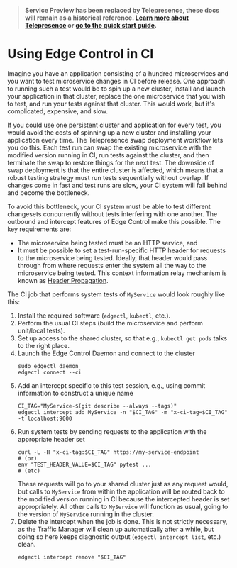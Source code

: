 > **Service Preview has been replaced by Telepresence, these docs will remain as a historical reference. [Learn more about Telepresence](/docs/latest/telepresence/faqs) or [go to the quick start guide](/docs/latest/telepresence/quick-start/).**

# Using Edge Control in CI

Imagine you have an application consisting of a hundred microservices and you want to test microservice changes in CI before release. One approach to running such a test would be to spin up a new cluster, install and launch your application in that cluster, replace the one microservice that you wish to test, and run your tests against that cluster. This would work, but it's complicated, expensive, and slow.

If you could use one persistent cluster and application for every test, you would avoid the costs of spinning up a new cluster and installing your application every time. The Telepresence swap deployment workflow lets you do this. Each test run can swap the existing microservice with the modified version running in CI, run tests against the cluster, and then terminate the swap to restore things for the next test. The downside of swap deployment is that the entire cluster is affected, which means that a robust testing strategy must run tests sequentially without overlap. If changes come in fast and test runs are slow, your CI system will fall behind and become the bottleneck.

To avoid this bottleneck, your CI system must be able to test different changesets concurrently without tests interfering with one another. The outbound and intercept features of Edge Control make this possible. The key requirements are:

- The microservice being tested must be an HTTP service, and
- It must be possible to set a test-run-specific HTTP header for requests to the microservice being tested. Ideally, that header would pass through from where requests enter the system all the way to the microservice being tested. This context information relay mechanism is known as [Header Propagation](/learn/kubernetes-glossary/header-propagation/).

The CI job that performs system tests of `MyService` would look roughly like this:

1. Install the required software (`edgectl`, `kubectl`, etc.).
2. Perform the usual CI steps (build the microservice and perform unit/local tests).
3. Set up access to the shared cluster, so that e.g., `kubectl get pods` talks to the right place.
4. Launch the Edge Control Daemon and connect to the cluster
   ```shell script
   sudo edgectl daemon
   edgectl connect --ci
   ```
5. Add an intercept specific to this test session, e.g., using commit information to construct a unique name
   ```shell script
   CI_TAG="MyService-$(git describe --always --tags)"
   edgectl intercept add MyService -n "$CI_TAG" -m "x-ci-tag=$CI_TAG" -t localhost:9000
   ```
6. Run system tests by sending requests to the application with the appropriate header set
   ```shell script
   curl -L -H "x-ci-tag:$CI_TAG" https://my-service-endpoint
   # (or)
   env "TEST_HEADER_VALUE=$CI_TAG" pytest ...
   # (etc)
   ```
   These requests will go to your shared cluster just as any request would, but calls to `MyService` from within the application will be routed back to the modified version running in CI because the intercepted header is set appropriately. All other calls to `MyService` will function as usual, going to the version of `MyService` running in the cluster.
7. Delete the intercept when the job is done.
   This is not strictly necessary, as the Traffic Manager will clean up automatically after a while, but doing so here keeps diagnostic output (`edgectl intercept list`, etc.) clean.
   ```shell script
   edgectl intercept remove "$CI_TAG"
   ```
